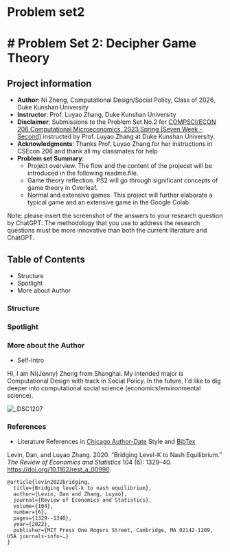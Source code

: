 # Problem set2
# # Problem Set 2: Decipher Game Theory 
## Project information
- **Author**: Ni Zheng, Computational Design/Social Policy, Class of 2026, Duke Kunshan University
- **Instructor**: Prof. Luyao Zhang, Duke Kunshan University
- **Disclaimer**: Submissions to the Problem Set No.2 for [COMPSCI/ECON 206 Computational Microeconomics, 2023 Spring (Seven Week - Second)](https://ce.pubpub.org/) instructed by Prof. Luyao Zhang at Duke Kunshan University.
- **Acknowledgments**: Thanks Prof. Luyao Zhang for her instructions in CSEcon 206 and thank all my classmates for help
- **Problem set Summary**: 
  - Project overview. The flow and the content of the projecet will be introduced in the following readme.file.
  - Game theory reflection. PS2 will go through significant concepts of game theory in Overleaf.
  - Normal and extensive games. This project will further elaborate a typical game and an extensive game in the Google Colab.


Note: please insert the screenshot of the answers to your research question by ChatGPT. The methodology that you use to address the research questions must be more innovative than both the current literature and ChatGPT. 

## Table of Contents

- Structure
- Spotlight
- More about Author


### Structure


### Spotlight



### More about the Author
* Self-Intro 

Hi, I am Ni(Jenny) Zheng from Shanghai. My intended major is Computational Design with track in Social Policy. In the future, I'd like to dig deeper into computational social science (economics/environmental science).

![_DSC1207](https://user-images.githubusercontent.com/125801773/233880116-0fc48560-631b-406d-9519-8ce423cf6b00.JPG)


### References

- Literature References in [Chicago Author-Date](https://www.chicagomanualofstyle.org/tools_citationguide/citation-guide-2.html) Style and [BibTex](https://scholar.google.com/) 

Levin, Dan, and Luyao Zhang. 2020. “Bridging Level-K to Nash Equilibrium.” *The Review of Economics and Statistics* 104 (6): 1329–40. https://doi.org/10.1162/rest_a_00990.

```
@article{levin2022bridging,
  title={Bridging level-k to nash equilibrium},
  author={Levin, Dan and Zhang, Luyao},
  journal={Review of Economics and Statistics},
  volume={104},
  number={6},
  pages={1329--1340},
  year={2022},
  publisher={MIT Press One Rogers Street, Cambridge, MA 02142-1209, USA journals-info~…}
}
```
